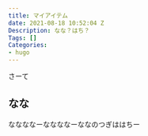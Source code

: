 ```yaml
---
title: マイアイテム
date: 2021-08-18 10:52:04 Z
Description: なな？はち？
Tags: []
Categories:
- hugo
---
```


さーて

<!--more-->

## なな

ななななーななななーななのつぎははちー
